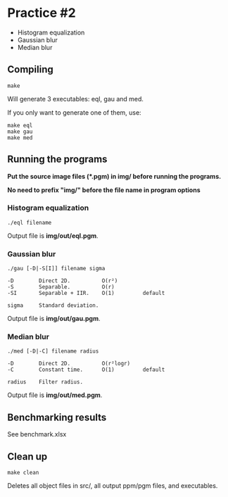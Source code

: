 # Practice #2

* Histogram equalization
* Gaussian blur
* Median blur

## Compiling

```
make
```
Will generate 3 executables: eql, gau and med.

If you only want to generate one of them, use:
```
make eql
make gau
make med
```

## Running the programs

**Put the source image files (*.pgm) in img/ before running the programs.**

**No need to prefix "img/" before the file name in program options**

### Histogram equalization
```
./eql filename
```

Output file is **img/out/eql.pgm**.

### Gaussian blur
```
./gau [-D|-S[I]] filename sigma
```
    -D        Direct 2D.          O(r²)
    -S        Separable.          O(r)
    -SI       Separable + IIR.    O(1)         default
    
    sigma     Standard deviation.
    
Output file is **img/out/gau.pgm**.

### Median blur
```
./med [-D|-C] filename radius
```
    -D        Direct 2D.          O(r²logr)
    -C        Constant time.      O(1)         default
    
    radius    Filter radius.

Output file is **img/out/med.pgm**.

## Benchmarking results

See benchmark.xlsx

## Clean up

```
make clean
```

Deletes all object files in src/, all output ppm/pgm files, and executables.
